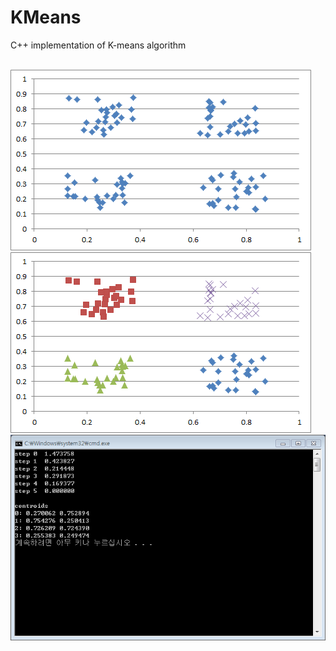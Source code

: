 # KMeans
C++ implementation of K-means algorithm</br></br>

![data](/capture/data.png)
![result](/capture/result.png)
![cmd](/capture/cmd.PNG)
